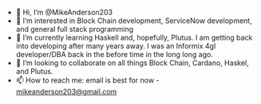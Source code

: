 - 👋 Hi, I’m @MikeAnderson203
- 👀 I’m interested in Block Chain development, ServiceNow development, and general full stack programming
- 🌱 I’m currently learning Haskell and, hopefully, Plutus. I am getting back into developing after many years away. I was an Informix 4gl developer/DBA back in the before time in the long long ago. 
- 💞️ I’m looking to collaborate on all things Block Chain, Cardano, Haskel, and Plutus.
- 📫 How to reach me: email is best for now - mikeanderson203@gmail.com

<!---
MikeAnderson203/MikeAnderson203 is a ✨ special ✨ repository because its `README.md` (this file) appears on your GitHub profile.
You can click the Preview link to take a look at your changes.
--->
